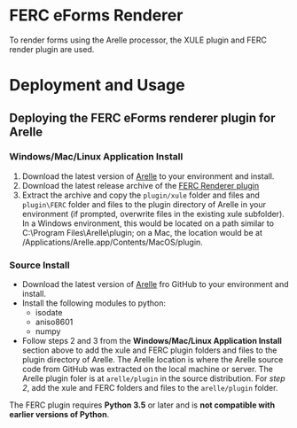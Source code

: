# FERC eForms Renderer

To render forms using the Arelle processor, the XULE plugin and FERC render plugin are used.

# Deployment and Usage

## <a name="deploying"></a>Deploying the FERC eForms renderer plugin for Arelle
### Windows/Mac/Linux Application Install
1. Download the latest version of [Arelle](http://arelle.org/pub/) to your environment and install. 
2. Download the latest release archive of the [FERC Renderer plugin](../../releases) 
3. Extract the archive and copy the ```plugin/xule``` folder and files and ```plugin\FERC``` folder and files to the plugin directory of Arelle in your environment (if prompted, overwrite files in the existing xule subfolder). In a Windows environment, this would be located on a path similar to C:\Program Files\Arelle\plugin; on a Mac, the location would be at /Applications/Arelle.app/Contents/MacOS/plugin. 

### Source Install
* Download the latest version of [Arelle](https://github.com/Arelle/Arelle/releases) fro GitHub to your environment and install. 
* Install the following modules to python:
  * isodate
  * aniso8601
  * numpy
* Follow steps 2 and 3 from the **Windows/Mac/Linux Application Install** section above to add the xule and FERC plugin folders and files to the plugin directory of Arelle. The Arelle location is where the Arelle source code from GitHub was extracted on the local machine or server. The Arelle plugin foler is at ```arelle/plugin``` in the source distribution. For *step 2*, add the xule and FERC folders and files to the ```arelle/plugin``` folder.

The FERC plugin requires **Python 3.5** or later and is **not compatible with earlier versions of Python**.
